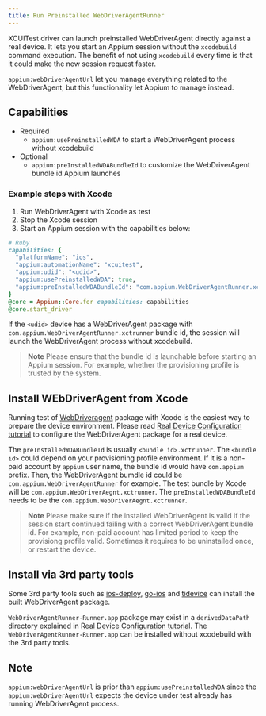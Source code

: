 ```yaml
---
title: Run Preinstalled WebDriverAgentRunner
---
```


XCUITest driver can launch preinstalled WebDriverAgent directly against a real device. It lets you start an Appium session without the `xcodebuild` command execution.
The benefit of not using `xcodebuild` every time is that it could make the new session request faster.

`appium:webDriverAgentUrl` let you manage everything related to the WebDriverAgent, but this functionality let Appium to manage instead.

## Capabilities

- Required
  - `appium:usePreinstalledWDA` to start a WebDriverAgent process without xcodebuild
- Optional
  - `appium:preInstalledWDABundleId` to customize the WebDriverAgent bundle id Appium launches

### Example steps with Xcode

1. Run WebDriverAgent with Xcode as test
2. Stop the Xcode session
3. Start an Appium session with the capabilities below:

```ruby
# Ruby
capabilities: {
  "platformName": "ios",
  "appium:automationName": "xcuitest",
  "appium:udid": "<udid>",
  "appium:usePreinstalledWDA": true,
  "appium:preInstalledWDABundleId": "com.appium.WebDriverAgentRunner.xctrunner"
}
@core = Appium::Core.for capabilities: capabilities
@core.start_driver
```

If the `<udid>` device has a WebDriverAgent package with `com.appium.WebDriverAgentRunner.xctrunner` bundle id, the session will launch the WebDriverAgent process without xcodebuild.

> **Note**
> Please ensure that the bundle id is launchable before starting an Appium session.
> For example, whether the provisioning profile is trusted by the system.

## Install WEbDriverAgent from Xcode

Running test of [WebDriveragent](https://github.com/appium/WebDriverAgent) package with Xcode is the easiest way to prepare the device environment.
Please read [Real Device Configuration tutorial](real-device-config.md) to configure the WebDriverAgent package for a real device.

The `preInstalledWDABundleId` is usually `<bundle id>.xctrunner`. The `<bundle id>` could depend on your provisioning profile environment.
If it is a non-paid account by `appium` user name, the bundle id would have `com.appium` prefix.
Then, the WebDriverAgent bumdle id could be `com.appium.WebDriverAgentRunner` for example.
The test bundle by Xcode will be `com.appium.WebDriverAegnt.xctrunner`.
The `preInstalledWDABundleId` needs to be the `com.appium.WebDriverAegnt.xctrunner`.

> **Note**
> Please make sure if the installed WebDriverAgent is valid if the session start continued failing with a correct WebDriverAgent bundle id.
> For example, non-paid account has limited period to keep the provisiong profile valid. Sometimes it requires to be uninstalled once, or restart the device.

## Install via 3rd party tools

Some 3rd party tools such as [ios-deploy](https://github.com/ios-control/ios-deploy), [go-ios](https://github.com/danielpaulus/go-ios) and [tidevice](https://github.com/alibaba/taobao-iphone-device) can install the built WebDriverAgent package.

`WebDriverAgentRunner-Runner.app` package may exist in a `derivedDataPath` directory explained in [Real Device Configuration tutorial](./real-device-config.md).
The `WebDriverAgentRunner-Runner.app` can be installed without xcodebuild with the 3rd party tools.

## Note

`appium:webDriverAgentUrl` is prior than `appium:usePreinstalledWDA` since the `appium:webDriverAgentUrl` expects the device under test already has running WebDriverAgent process.
